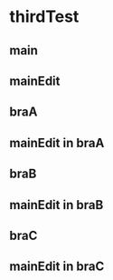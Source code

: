 # thirdTest


## main
## mainEdit

## braA

## mainEdit in braA

## braB
## mainEdit in braB

## braC
## mainEdit in braC
